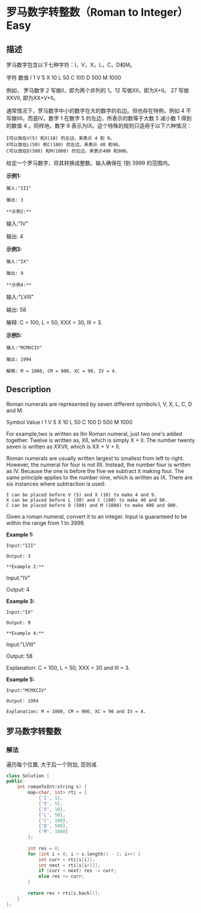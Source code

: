 # 罗马数字转整数（Roman to Integer）Easy
## 描述
罗马数字包含以下七种字符：I，V，X，L，C，D和M。

字符          数值
I             1
V             5
X             10
L             50
C             100
D             500
M             1000

例如， 罗马数字 2 写做II，即为两个并列的 1。12 写做XII，即为X+II。 27 写做XXVII, 即为XX+V+II。

通常情况下，罗马数字中小的数字在大的数字的右边。但也存在特例，例如 4 不写做IIII，而是IV。数字 1 在数字 5 的左边，所表示的数等于大数 5 减小数 1 得到的数值 4 。同样地，数字 9 表示为IX。这个特殊的规则只适用于以下六种情况：


	I可以放在V(5) 和X(10) 的左边，来表示 4 和 9。
	X可以放在L(50) 和C(100) 的左边，来表示 40 和90。
	C可以放在D(500) 和M(1000) 的左边，来表示400 和900。


给定一个罗马数字，将其转换成整数。输入确保在 1到 3999 的范围内。

**示例1:**
```
输入:"III"

输出: 3

**示例2:**
```
输入:"IV"

输出: 4

**示例3:**
```
输入:"IX"

输出: 9

**示例4:**
```
输入:"LVIII"

输出: 58

解释: C = 100, L = 50, XXX = 30, III = 3.


**示例5:**
```
输入:"MCMXCIV"

输出: 1994

解释: M = 1000, CM = 900, XC = 90, IV = 4.
```

## Description
Roman numerals are represented by seven different symbols:I, V, X, L, C, D and M.


Symbol       Value
I             1
V             5
X             10
L             50
C             100
D             500
M             1000

For example,two is written as IIin Roman numeral, just two one&#39;s added together. Twelve is written as, XII, which is simply X + II. The number twenty seven is written as XXVII, which is XX + V + II.

Roman numerals are usually written largest to smallest from left to right. However, the numeral for four is not IIII. Instead, the number four is written as IV. Because the one is before the five we subtract it making four. The same principle applies to the number nine, which is written as IX. There are six instances where subtraction is used:


	I can be placed before V (5) and X (10) to make 4 and 9.
	X can be placed before L (50) and C (100) to make 40 and 90.
	C can be placed before D (500) and M (1000) to make 400 and 900.


Given a roman numeral, convert it to an integer. Input is guaranteed to be within the range from 1 to 3999.

**Example 1:**
```
Input:"III"

Output: 3

**Example 2:**
```
Input:"IV"

Output: 4

**Example 3:**
```
Input:"IX"

Output: 9

**Example 4:**
```
Input:"LVIII"

Output: 58

Explanation: C = 100, L = 50, XXX = 30 and III = 3.


**Example 5:**
```
Input:"MCMXCIV"

Output: 1994

Explanation: M = 1000, CM = 900, XC = 90 and IV = 4.
```


## 罗马数字转整数
### 解法
遍历每个位置, 大于后一个则加, 否则减.
```c++
class Solution {
public:
    int romanToInt(string s) {
        map<char, int> rti = {
            {'I', 1},
            {'V', 5},
            {'X', 10},
            {'L', 50},
            {'C', 100},
            {'D', 500}, 
            {'M', 1000}
        };
        
        int res = 0;
        for (int i = 0; i < s.length() - 1; i++) {
            int curr = rti[s[i]];
            int next = rti[s[i+1]];
            if (curr < next) res -= curr;
            else res += curr;
        }
        
        return res + rti[s.back()];
    }
};
```